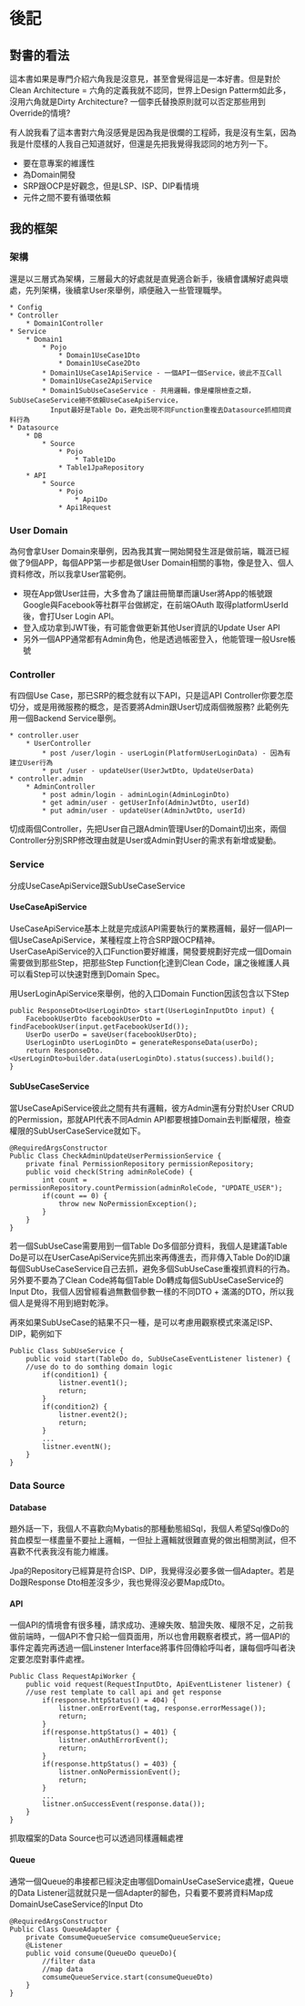 # 後記
## 對書的看法
這本書如果是專門介紹六角我是沒意見，甚至會覺得這是一本好書。但是對於Clean Architecture = 六角的定義我就不認同，世界上Design Patterm如此多，沒用六角就是Dirty Architecture? 一個李氏替換原則就可以否定那些用到Override的情境?

有人說我看了這本書對六角沒感覺是因為我是很爛的工程師，我是沒有生氣，因為我是什麼樣的人我自己知道就好，但還是先把我覺得我認同的地方列一下。
* 要在意專案的維護性
* 為Domain開發
* SRP跟OCP是好觀念，但是LSP、ISP、DIP看情境
* 元件之間不要有循環依賴

## 我的框架
### 架構
還是以三層式為架構，三層最大的好處就是直覺適合新手，後續會講解好處與壞處，先列架構，後續拿User來舉例，順便融入一些管理職學。

```
* Config
* Controller
    * Domain1Controller
* Service
    * Domain1
        * Pojo
            * Domain1UseCase1Dto
            * Domain1UseCase2Dto
        * Domain1UseCase1ApiService - 一個API一個Service，彼此不互Call
        * Domain1UseCase2ApiService
        * Domain1SubUseCaseService - 共用邏輯，像是權限檢查之類，SubUseCaseService絕不依賴UseCaseApiService，
          Input最好是Table Do，避免出現不同Function重複去Datasource抓相同資料行為
* Datasource
    * DB
        * Source
            * Pojo
                * Table1Do
            * Table1JpaRepository
    * API
        * Source
            * Pojo
                * Api1Do
            * Api1Request
```
### User Domain
為何會拿User Domain來舉例，因為我其實一開始開發生涯是做前端，職涯已經做了9個APP，每個APP第一步都是做User Domain相關的事物，像是登入、個人資料修改，所以我拿User當範例。

* 現在App做User註冊，大多會為了讓註冊簡單而讓User將App的帳號跟Google與Facebook等社群平台做綁定，在前端OAuth 取得platformUserId後，會打User Login API。
* 登入成功拿到JWT後，有可能會做更新其他User資訊的Update User API
* 另外一個APP通常都有Admin角色，他是透過帳密登入，他能管理一般Usre帳號

### Controller
有四個Use Case，那已SRP的概念就有以下API，只是這API Controller你要怎麼切分，或是用微服務的概念，是否要將Admin跟User切成兩個微服務? 此範例先用一個Backend Service舉例。
```
* controller.user
    * UserController
        * post /user/login - userLogin(PlatformUserLoginData) - 因為有建立User行為
        * put /user - updateUser(UserJwtDto, UpdateUserData)
* controller.admin
    * AdminController
        * post admin/login - adminLogin(AdminLoginDto)
        * get admin/user - getUserInfo(AdminJwtDto, userId)
        * put admin/user - updateUser(AdminJwtDto, userId)
```
切成兩個Controller，先把User自己跟Admin管理User的Domain切出來，兩個Controller分別SRP修改理由就是User或Admin對User的需求有新增或變動。

### Service
分成UseCaseApiService跟SubUseCaseService

#### UseCaseApiService
UseCaseApiService基本上就是完成該API需要執行的業務邏輯，最好一個API一個UseCaseApiService，某種程度上符合SRP跟OCP精神。UserCaseApiService的入口Function要好維護，開發要規劃好完成一個Domain需要做到那些Step，把那些Step Function化達到Clean Code，讓之後維護人員可以看Step可以快速對應到Domain Spec。

用UserLoginApiService來舉例，他的入口Domain Function因該包含以下Step
```
public ResponseDto<UserLoginDto> start(UserLoginInputDto input) {
    FacebookUserDto facebookUserDto = findFacebookUser(input.getFacebookUserId());
    UserDo userDo = saveUser(facebookUserDto);
    UserLoginDto userLoginDto = generateResponseData(userDo);
    return ResponseDto.<UserLoginDto>builder.data(userLoginDto).status(success).build();
}
```
#### SubUseCaseService
當UseCaseApiService彼此之間有共有邏輯，彼方Admin還有分對於User CRUD的Permission，那就API代表不同Admin API都要根據Domain去判斷權限，檢查權限的SubUserCaseService就如下。

```
@RequiredArgsConstructor
Public Class CheckAdminUpdateUserPermissionService {
    private final PermissionRepository permissionRepository;
    public void check(String adminRoleCode) {
        int count = permissionRepository.countPermission(adminRoleCode, "UPDATE_USER");
        if(count == 0) {
            throw new NoPermissionException();
        }
    }
}
```
若一個SubUseCase需要用到一個Table Do多個部分資料，我個人是建議Table Do是可以在UserCaseApiService先抓出來再傳進去，而非傳入Table Do的ID讓每個SubUseCaseService自己去抓，避免多個SubUseCase重複抓資料的行為。另外要不要為了Clean Code將每個Table Do轉成每個SubUseCaseService的Input Dto，我個人因曾經看過無數個參數一樣的不同DTO + 滿滿的DTO，所以我個人是覺得不用到絕對乾淨。

再來如果SubUseCase的結果不只一種，是可以考慮用觀察模式來滿足ISP、DIP，範例如下

```
Public Class SubUseService {
    public void start(TableDo do, SubUseCaseEventListener listener) {
    //use do to do somthing domain logic
        if(condition1) {
            listner.event1();
            return;
        }
        if(condition2) {
            listner.event2();
            return;
        }
        ...
        listner.eventN();
    }
}
```
### Data Source
#### Database
題外話一下，我個人不喜歡向Mybatis的那種動態組Sql，我個人希望Sql像Do的貧血模型一樣盡量不要扯上邏輯，一但扯上邏輯就很難直覺的做出相關測試，但不喜歡不代表我沒有能力維護。

Jpa的Repository已經算是符合ISP、DIP，我覺得沒必要多做一個Adapter。若是Do跟Response Dto相差沒多少，我也覺得沒必要Map成Dto。

#### API
一個API的情境會有很多種，請求成功、連線失敗、驗證失敗、權限不足，之前我做前端時，一個API不會只給一個頁面用，所以也會用觀察者模式，將一個API的事件定義完再透過一個Linstener Interface將事件回傳給呼叫者，讓每個呼叫者決定要怎麼對事件處裡。

```
Public Class RequestApiWorker {
    public void request(RequestInputDto, ApiEventListener listener) {
    //use rest template to call api and get response
        if(response.httpStatus() = 404) {
            listner.onErrorEvent(tag, response.errorMessage());
            return;
        }
        if(response.httpStatus() = 401) {
            listner.onAuthErrorEvent();
            return;
        }
        if(response.httpStatus() = 403) {
            listner.onNoPermissionEvent();
            return;
        }
        ...
        listner.onSuccessEvent(response.data());
    }
}
```
抓取檔案的Data Source也可以透過同樣邏輯處裡

#### Queue
通常一個Queue的串接都已經決定由哪個DomainUseCaseService處裡，Queue的Data Listener這就就只是一個Adapter的腳色，只看要不要將資料Map成DomainUseCaseService的Input Dto

```
@RequiredArgsConstructor
Public Class QueueAdapter {
    private ComsumeQueueService comsumeQueueService;
    @Listener
    public void consume(QueueDo queueDo){
        //filter data
        //map data
        comsumeQueueService.start(consumeQueueDto)
    }
}
```